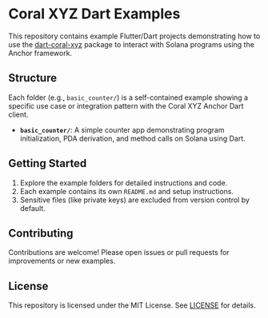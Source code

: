 # Coral XYZ Dart Examples

This repository contains example Flutter/Dart projects demonstrating how to use the [dart-coral-xyz](https://github.com/immadominion/dart-coral-xyz) package to interact with Solana programs using the Anchor framework.

## Structure

Each folder (e.g., `basic_counter/`) is a self-contained example showing a specific use case or integration pattern with the Coral XYZ Anchor Dart client.

- **`basic_counter/`**: A simple counter app demonstrating program initialization, PDA derivation, and method calls on Solana using Dart.

## Getting Started

1. Explore the example folders for detailed instructions and code.
2. Each example contains its own `README.md` and setup instructions.
3. Sensitive files (like private keys) are excluded from version control by default.

## Contributing

Contributions are welcome! Please open issues or pull requests for improvements or new examples.

## License

This repository is licensed under the MIT License. See [LICENSE](LICENSE) for details.
